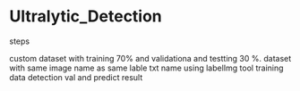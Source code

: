 # Ultralytic_Detection
steps

custom dataset with training 70% and validationa and testting 30 %. 
dataset with same image name as same lable txt name using labelImg tool
training data 
detection 
val
and predict result
